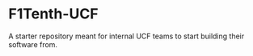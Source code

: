 # F1Tenth-UCF
A starter repository meant for internal UCF teams to start building their software from.

